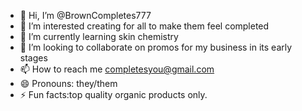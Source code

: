 - 👋 Hi, I’m @BrownCompletes777
- 👀 I’m interested creating for all to make them feel completed
- 🌱 I’m currently learning skin chemistry
- 💞️ I’m looking to collaborate on promos for my business in its early stages
- 📫 How to reach me completesyou@gmail.com
- 😄 Pronouns: they/them
- ⚡ Fun facts:top quality organic products only.
